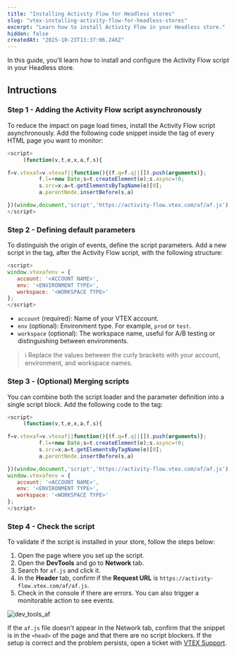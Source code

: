 ```yaml
---
title: "Installing Activity Flow for Headless stores"
slug: "vtex-installing-activity-flow-for-headless-stores"
excerpt: "Learn how to install Activity Flow in your Headless store."
hidden: false
createdAt: "2025-10-23T13:37:06.246Z"
---
```


In this guide, you'll learn how to install and configure the Activity Flow script in your Headless store.

## Intructions

### Step 1 - Adding the Activity Flow script asynchronously

To reduce the impact on page load times, install the Activity Flow script asynchronously. Add the following code snippet inside the <head> tag of every HTML page you want to monitor:

```js
<script>
     (function(v,t,e,x,a,f,s){

f=v.vtexaf=v.vtexaf||function(){(f.q=f.q||[]).push(arguments)};
          f.l=+new Date;s=t.createElement(e);s.async=!0;
          s.src=x;a=t.getElementsByTagName(e)[0];
          a.parentNode.insertBefore(s,a)

})(window,document,'script','https://activity-flow.vtex.com/af/af.js');
</script>
```

### Step 2 - Defining default parameters

To distinguish the origin of events, define the script parameters. Add a new script in the <head> tag, after the Activity Flow script, with the following structure:

```js
<script>
window.vtexafenv = {
   account: '<ACCOUNT NAME>',
   env: '<ENVIRONMENT TYPE>',
   workspace: '<WORKSPACE TYPE>'
};
</script>
```

- `account` (required): Name of your VTEX account.
- `env` (optional): Environment type. For example, `prod` or `test`.
- `workspace` (optional): The workspace name, useful for A/B testing or distinguishing between environments.

>ℹ️ Replace the values between the curly brackets with your account, environment, and workspace names.

### Step 3 - (Optional) Merging scripts

You can combine both the script loader and the parameter definition into a single script block. Add the following code to the <head> tag:

```js
<script>
     (function(v,t,e,x,a,f,s){

f=v.vtexaf=v.vtexaf||function(){(f.q=f.q||[]).push(arguments)};
          f.l=+new Date;s=t.createElement(e);s.async=!0;
          s.src=x;a=t.getElementsByTagName(e)[0];
          a.parentNode.insertBefore(s,a)

})(window,document,'script','https://activity-flow.vtex.com/af/af.js');
window.vtexafenv = {
   account: '<ACCOUNT NAME>',
   env: '<ENVIRONMENT TYPE>',
   workspace: '<WORKSPACE TYPE>'
};
</script>
```

### Step 4 - Check the script

To validate if the script is installed in your store, follow the steps below:

1. Open the page where you set up the script.
2. Open the **DevTools** and go to **Network** tab.
3. Search for `af.js` and click it.
4. In the **Header** tab, confirm if the **Request URL** is `https://activity-flow.vtex.com/af/af.js`.
5. Check in the console if there are errors. You can also trigger a monitorable action to see events.

![dev_tools_af](https://vtexhelp.vtexassets.com/assets/docs/src/dev_tools_af___1d5b729dddb7926ba5678e8a1a1541e2.png)

If the `af.js` file doesn't appear in the Network tab, confirm that the snippet is in the `<head>` of the page and that there are no script blockers. If the setup is correct and the problem persists, open a ticket with [VTEX Support](https://help.vtex.com/en/support).

